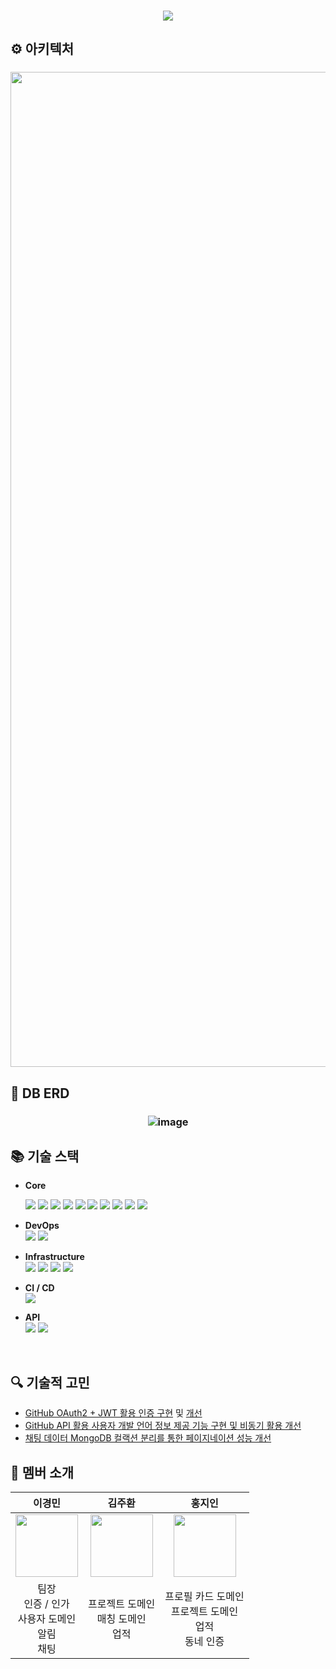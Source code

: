 <h3 align="center">
  <a href="https://github.com/Open-Eye-Im-Developer">
    <img src="https://github.com/Open-Eye-Im-Developer/MoGakGo-BE/assets/85854384/686e8843-1c54-4a50-906c-e720785d0367"/> 
  </a>
</h3>


## ⚙️ 아키텍처

<h3 align="center">
  <img width="1592" alt="image" src="https://github.com/Open-Eye-Im-Developer/MoGakGo-BE/assets/85854384/cfdbc5f7-f0a8-453f-bcc2-f6ca94379c85">
</h3>

## 📁 DB ERD

<h3 align="center">
  <img alt="image" src="https://github.com/Open-Eye-Im-Developer/MoGakGo-BE/assets/85854384/f7815c1e-7cf9-46ac-a10f-35f9b6a06a48">
</h3>

## 📚 기술 스택

- <b>Core</b>

  <img src="https://img.shields.io/badge/java 17-FF4800?style=for-the-badge&logo=openjdk&logoColor=white">
  <img src="https://img.shields.io/badge/Spring Boot 3.2-6DB33F?style=for-the-badge&logo=spring&logoColor=white">
  <img src="https://img.shields.io/badge/Spring Security 6.2-6DB33F?style=for-the-badge&logo=Spring Security&logoColor=white">
  <img src="https://img.shields.io/badge/JWT 4.4-000000?style=for-the-badge&logo=JSON Web Tokens&logoColor=white">
  <img src="https://img.shields.io/badge/QueryDsl 5.1-4169E1?style=for-the-badge&logo=QueryDsl&logoColor=white">
  <img src="https://img.shields.io/badge/JPA-6DB33F?style=for-the-badge&logo=Spring JPA&logoColor=white">
  <img src="https://img.shields.io/badge/mysql 8.0-4479A1?style=for-the-badge&logo=mysql&logoColor=white">
  <img src="https://img.shields.io/badge/redis-DC382D?style=for-the-badge&logo=redis&logoColor=white">
  <img src="https://img.shields.io/badge/MongoDB-4EA94B?style=for-the-badge&logo=mongodb&logoColor=white">
  <img src="https://img.shields.io/badge/Flyway-CC0200?style=for-the-badge&logo=Flyway&logoColor=white">
 
- <b>DevOps</b>    
  <img src="https://img.shields.io/badge/docker-2496ED?style=for-the-badge&logo=docker&logoColor=white">
  <img src="https://img.shields.io/badge/NGINX-009639?style=for-the-badge&logo=NGINX&logoColor=white">

- <b>Infrastructure</b>    
  <img src="https://img.shields.io/badge/Amazon AWS-232F3E?style=for-the-badge&logo=Amazon AWS&logoColor=white">
  <img src="https://img.shields.io/badge/Amazon RDS-527FFF?style=for-the-badge&logo=Amazon RDS&logoColor=white">
  <img src="https://img.shields.io/badge/Firebase-039BE5?style=for-the-badge&logo=Firebase&logoColor=white">
  <img src="https://img.shields.io/badge/Mongo Atlas-4EA94B?style=for-the-badge&logo=mongodb&logoColor=white">
  
- <b>CI / CD</b>    
  <img src="https://img.shields.io/badge/GitHub Actions-2088FF?style=for-the-badge&logo=GitHub Actions&logoColor=white"> 

- <b> API </b>    
  <img src="https://img.shields.io/badge/GitHub API-181717?style=for-the-badge&logo=GitHub&logoColor=white">
  <img src="https://img.shields.io/badge/Kakao Developers-FFCD00?style=for-the-badge&logo=Kakao&logoColor=white">
  

<br>


## 🔍︎ 기술적 고민

- [GitHub OAuth2 + JWT 활용 인증 구현](https://velog.io/@tidavid1/MoGakGo-GitHub-OAuth2-JWT-%ED%99%9C%EC%9A%A9-%EC%9D%B8%EC%A6%9D-%EA%B5%AC%ED%98%84%ED%95%98%EA%B8%B0) 및 [개선](https://velog.io/@tidavid1/MoGakGo-%EC%9D%B8%EC%A6%9D-%ED%94%84%EB%A1%9C%EC%84%B8%EC%8A%A4-%EA%B0%9C%EC%84%A0%ED%95%98%EA%B8%B0)
- [GitHub API 활용 사용자 개발 언어 정보 제공 기능 구현 및 비동기 활용 개선](https://velog.io/@tidavid1/MoGakGo-GitHub-API-%ED%99%9C%EC%9A%A9-%EC%82%AC%EC%9A%A9%EC%9E%90-%EA%B0%9C%EB%B0%9C-%EC%96%B8%EC%96%B4-%EC%A0%95%EB%B3%B4-%EC%A0%9C%EA%B3%B5-%EA%B8%B0%EB%8A%A5-%EA%B5%AC%ED%98%84-%EB%B0%8F-%EA%B0%9C%EC%84%A0)
- [채팅 데이터 MongoDB 컬랙션 분리를 통한 페이지네이션 성능 개선](https://velog.io/@tidavid1/MoGakGo-%EC%B1%84%ED%8C%85-%EB%8D%B0%EC%9D%B4%ED%84%B0-%EC%BB%AC%EB%9E%99%EC%85%98-%EB%B6%84%EB%A6%AC%EB%A5%BC-%ED%86%B5%ED%95%9C-%ED%8E%98%EC%9D%B4%EC%A7%80%EB%84%A4%EC%9D%B4%EC%85%98-%EC%84%B1%EB%8A%A5-%EA%B0%9C%EC%84%A0%ED%95%98%EA%B8%B0)


## 👤 멤버 소개

<div align="center">
  
  | <center>이경민</center> | <center>김주환</center> | <center>홍지인</center> |
  | :---: | :---: | :---: |
  | <div align="center"><a href="https://github.com/tidavid1"><img width="100px" src="https://github.com/tidavid1.png" /></a></div> | <div align="center"><a href="https://github.com/happyjamy"><img width="100px" src="https://github.com/happyjamy.png" /></a></div> | <div align="center"><a href="https://github.com/JIN-076"><img width="100px" src="https://github.com/JIN-076.png" /></a></div> |
  | 팀장 <br> 인증 / 인가 <br> 사용자 도메인 <br> 알림 <br> 채팅 | 프로젝트 도메인 <br> 매칭 도메인 <br> 업적 | 프로필 카드 도메인 <br> 프로젝트 도메인 <br> 업적 <br> 동네 인증 | 
  
</div>

